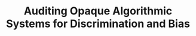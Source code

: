 ---
name: Stuart Geiger
email: sgeiger@ucsd.edu
photo: https://datascience.ucsd.edu/wp-content/uploads/2022/09/Stuart-Geiger-1.jpg
website: https://stuartgeiger.com
domain: A14
title: Auditing Opaque Algorithmic Systems for Discrimination and Bias
bio: "I’m an social scientist with a background in the humanities, especially history and philosophy of science and technology, but I have enough expertise in computer science and data science to make trouble. I believe that data science systems should be fair, transparent, and accountable to the public, but that most are currently not. A lot of my research is in content moderation NLP systems for user-generated content, especially Wikipedia, where I formerly worked on their ML models and systems. "
description: "This group is for students interested in empirically investigating the outputs of real-world algorithmic systems for bias, discrimination, and other social issues --- particularly those where the code and/or training data are not publicly available. Do facial recognition classifiers work equally well on all kinds of faces? Does a job candidate's demographics impact which jobs they are recommended on a job search site? When you ask a generative image model to create images of a data scientist, what is the distribution by demographics?
<br>
We will study classic audits of non-algorithmic decision systems (e.g. equal opportunity hiring investigations in the 1970s) and contemporary audits of real-world ML/AI systems. We will learn various approaches to investigate such opaque systems, including auditing via synthetic training datasets, user reports, API scraping, fake/sockpuppet accounts, and headless browsers (where you programmatically control a web browser). We will also learn and discuss the legal and ethical issues around this kind of auditing, particularly around violating a platform's terms and conditions, which are complex. All students must take and pass the UCSD/CITI IRB Human Subject Protection Training online course (Social and Behavioral Basic) by week 3 of Fall, as well as submit their proposed Winter projects to the UCSD Institutional Review Board for legal and ethical review. For a selection of readings on this topic, see a past syllabus for a related graduate course: <a href='https://auditlab.stuartgeiger.com'>https://auditlab.stuartgeiger.com</a>"
summer: "Most important: identify potential algorithmic systems to audit for discrimination
<br>
Must take CITI IRB course by week 3 of Fall, about 2-3 hours, so get it done early if you can. Register at <a href='https://citiprogram.org'>https://citiprogram.org</a> (video of me registering, because the options are complex: <a href='https://www.youtube.com/watch?v=hOAgfK93QXg'>https://www.youtube.com/watch?v=hOAgfK93QXg</a>)
<br>
Our main textbooks that give overviews of this work, with examples of audits and methods: 
<ul><li>Auditing Algorithms by Metaxa et al (UCSD VPN required: <a href='https://www.nowpublishers.com/article/Details/HCI-083'>https://www.nowpublishers.com/article/Details/HCI-083</a>)</li>
<li>Fairness & Machine Learning by Barocas et al, especially Chapters 6+7 (<a href='https://fairmlbook.org/'>https://fairmlbook.org/</a>) </li>
</ul>

Other readings and examples: https://auditlab.stuartgeiger.com"
oldstudent: https://brianjhuang.github.io/CryptoWho/
prerequisites: None
time: Wednesday 11AM-12PM, In-Person
style: I will be the only point of contact. Students will be expected to propose their own project auditing an existing algorithmic system of their own choosing, collect data through methods like headless browsers, and analyze data. I will help with ideas and details. 
seats: 4
tag: Causal Inference and Fairness
---